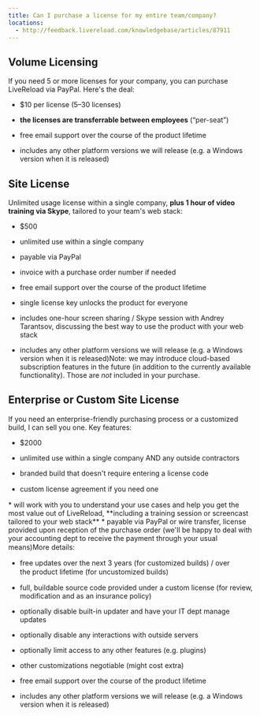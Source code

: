 ```yaml
---
title: Can I purchase a license for my entire team/company?
locations:
  - http://feedback.livereload.com/knowledgebase/articles/87911
---
```


## Volume Licensing

If you need 5 or more licenses for your company, you can purchase LiveReload via PayPal. Here's the deal:

*   $10 per license (5–30 licenses)

*   **the licenses are transferrable between employees** (“per-seat”)
*   free email support over the course of the product lifetime
*   includes any other platform versions we will release (e.g. a Windows version when it is released)

## Site License

Unlimited usage license within a single company, **plus 1 hour of video training via Skype**, tailored to your team's web stack:

*   $500
*   unlimited use within a single company
*   payable via PayPal
*   invoice with a purchase order number if needed
*   free email support over the course of the product lifetime

*   single license key unlocks the product for everyone
*   includes one-hour screen sharing / Skype session with Andrey Tarantsov, discussing the best way to use the product with your web stack
*   includes any other platform versions we will release (e.g. a Windows version when it is released)Note: we may introduce cloud-based subscription features in the future (in addition to the currently available functionality). Those are&nbsp;_not_&nbsp;included in your purchase.

## Enterprise or Custom Site License

If you need an enterprise-friendly purchasing process or a customized build, I can sell you one. Key features:

*   $2000
*   unlimited use within a single company AND any outside contractors

*   <span style="background-color: rgb(255, 255, 255); ">branded build that doesn't require entering a license code</span>

*   <span style="background-color: rgb(255, 255, 255); "><span style="background-color: rgb(255, 255, 255);  ">custom license agreement</span><span style="font-size: 14px; line-height: 19px; background-color: rgb(255, 255, 255); ">&nbsp;if you need one</span>
</span>
*   will work with you to understand your use cases and help you get the most value out of LiveReload, **including a training session or screencast tailored to your web stack**
*   payable via PayPal or wire transfer, license provided upon reception of the purchase order (we'll be happy to deal with your accounting dept to receive the payment through your usual means)<span style="line-height: 19px;">More details:
</span>

*   free updates over the next 3 years (for customized builds) / over the&nbsp;<span style="font-size: 14px; line-height: 19px; background-color: rgb(255, 255, 255); ">product lifetime (for uncustomized builds)</span>

*   full, buildable source code provided under a custom license (for review, modification and as an insurance policy)

*   optionally disable built-in updater and have your IT dept manage updates

*   optionally disable any interactions with outside servers
*   optionally limit access to any other features (e.g. plugins)
*   other customizations negotiable (might cost extra)
*   free email support over the course of the product lifetime

*   includes any other platform versions we will release (e.g. a Windows version&nbsp;when it is released)